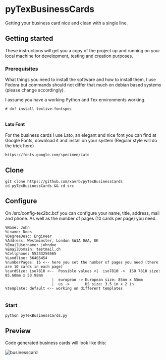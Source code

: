 # pyTexBusinessCards

Getting your business card nice and clean with a single line.


## Getting started
These instructions will get you a copy of the project up and running on your local machine for development, testing and creation purposes. 

### Prerequisites

What things you need to install the software and how to install them, I use Fedora but commands should not differ that much on debian based systems (please change accordingly).

I assume you have a working Python and Tex environments working.

```shell
# dnf install texlive-fontspec


```

#### Lato Font

For the business cards I use Lato, an elegant and nice font you can find at Google Fonts, download it and install on your system (Regular style will do the trick here)

```
https://fonts.google.com/specimen/Lato
```


 
## Clone    
 
```shell
git clone https://github.com/xavrb/pyTexBusinessCards
cd pyTexBusinessCards && cd src

```

## Configure
On /src/config-tex2bc.bcf you can configure your name, title, address, mail and phone. As well as the number of pages (10 cards per page) you need.

``` 
%Name: John
%Lname: Does
%DegreeDesc: Engineer
%Address: Westminster, London SW1A 0AA, UK
%EmailUsername: johndoe
%EmailDomain: testmail.ch
%Cellphone: 55233256565
%Landline: 56465454
%numberPages: 15 <-- here you set the number of pages you need (there are 10 cards in each page)
%cardSize: iso7810 <--	Possible values <|	iso7810 ->	ISO 7810 size: 85.60mm x 53.98mm
					 |	european ->	European size: 85mm x 55mm
					 |	us -> 		US size: 3.5 in x 2 in
%template: default <-- working on different templates 
 
```

### Start

```shell
python pyTexBusinessCards.py
```

## Preview

Code generated business cards will look like this:

![businesscard](https://github.com/xavrb/pyTexBusinessCards/blob/master/src/example/image_2017-07-25_18-10-11.png)

